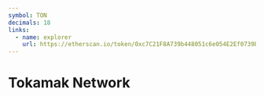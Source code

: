 ```yaml
---
symbol: TON
decimals: 18
links:
  - name: explorer
    url: https://etherscan.io/token/0xc7C21F8A739b448051c6e054E2Ef0739B742B22e
---
```


# Tokamak Network
